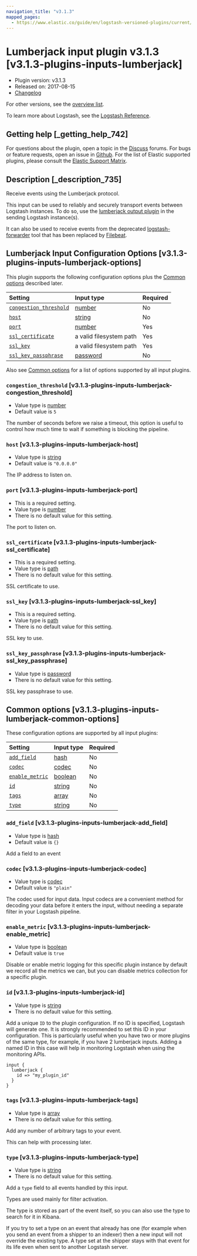 ```yaml
---
navigation_title: "v3.1.3"
mapped_pages:
  - https://www.elastic.co/guide/en/logstash-versioned-plugins/current/v3.1.3-plugins-inputs-lumberjack.html
---
```


# Lumberjack input plugin v3.1.3 [v3.1.3-plugins-inputs-lumberjack]

* Plugin version: v3.1.3
* Released on: 2017-08-15
* [Changelog](https://github.com/logstash-plugins/logstash-input-lumberjack/blob/v3.1.3/CHANGELOG.md)

For other versions, see the [overview list](input-lumberjack-index.md).

To learn more about Logstash, see the [Logstash Reference](https://www.elastic.co/guide/en/logstash/current/index.html).

## Getting help [_getting_help_742]

For questions about the plugin, open a topic in the [Discuss](http://discuss.elastic.co) forums. For bugs or feature requests, open an issue in [Github](https://github.com/logstash-plugins/logstash-input-lumberjack). For the list of Elastic supported plugins, please consult the [Elastic Support Matrix](https://www.elastic.co/support/matrix#matrix_logstash_plugins).

## Description [_description_735]

Receive events using the Lumberjack protocol.

This input can be used to reliably and securely transport events between Logstash instances. To do so, use the [lumberjack output plugin](https://www.elastic.co/guide/en/logstash/current/plugins-outputs-lumberjack.html) in the sending Logstash instance(s).

It can also be used to receive events from the deprecated [logstash-forwarder](https://github.com/elastic/logstash-forwarder) tool that has been replaced by [Filebeat](https://github.com/elastic/beats/tree/master/filebeat).

## Lumberjack Input Configuration Options [v3.1.3-plugins-inputs-lumberjack-options]

This plugin supports the following configuration options plus the [Common options](v3-1-3-plugins-inputs-lumberjack.md#v3.1.3-plugins-inputs-lumberjack-common-options) described later.

| Setting | Input type | Required |
| :- | :- | :- |
| [`congestion_threshold`](v3-1-3-plugins-inputs-lumberjack.md#v3.1.3-plugins-inputs-lumberjack-congestion_threshold) | [number](/lsr/value-types.md#number) | No |
| [`host`](v3-1-3-plugins-inputs-lumberjack.md#v3.1.3-plugins-inputs-lumberjack-host) | [string](/lsr/value-types.md#string) | No |
| [`port`](v3-1-3-plugins-inputs-lumberjack.md#v3.1.3-plugins-inputs-lumberjack-port) | [number](/lsr/value-types.md#number) | Yes |
| [`ssl_certificate`](v3-1-3-plugins-inputs-lumberjack.md#v3.1.3-plugins-inputs-lumberjack-ssl_certificate) | a valid filesystem path | Yes |
| [`ssl_key`](v3-1-3-plugins-inputs-lumberjack.md#v3.1.3-plugins-inputs-lumberjack-ssl_key) | a valid filesystem path | Yes |
| [`ssl_key_passphrase`](v3-1-3-plugins-inputs-lumberjack.md#v3.1.3-plugins-inputs-lumberjack-ssl_key_passphrase) | [password](/lsr/value-types.md#password) | No |

Also see [Common options](v3-1-3-plugins-inputs-lumberjack.md#v3.1.3-plugins-inputs-lumberjack-common-options) for a list of options supported by all input plugins.

### `congestion_threshold` [v3.1.3-plugins-inputs-lumberjack-congestion_threshold]

* Value type is [number](/lsr/value-types.md#number)
* Default value is `5`

The number of seconds before we raise a timeout, this option is useful to control how much time to wait if something is blocking the pipeline.

### `host` [v3.1.3-plugins-inputs-lumberjack-host]

* Value type is [string](/lsr/value-types.md#string)
* Default value is `"0.0.0.0"`

The IP address to listen on.

### `port` [v3.1.3-plugins-inputs-lumberjack-port]

* This is a required setting.
* Value type is [number](/lsr/value-types.md#number)
* There is no default value for this setting.

The port to listen on.

### `ssl_certificate` [v3.1.3-plugins-inputs-lumberjack-ssl_certificate]

* This is a required setting.
* Value type is [path](/lsr/value-types.md#path)
* There is no default value for this setting.

SSL certificate to use.

### `ssl_key` [v3.1.3-plugins-inputs-lumberjack-ssl_key]

* This is a required setting.
* Value type is [path](/lsr/value-types.md#path)
* There is no default value for this setting.

SSL key to use.

### `ssl_key_passphrase` [v3.1.3-plugins-inputs-lumberjack-ssl_key_passphrase]

* Value type is [password](/lsr/value-types.md#password)
* There is no default value for this setting.

SSL key passphrase to use.

## Common options [v3.1.3-plugins-inputs-lumberjack-common-options]

These configuration options are supported by all input plugins:

| Setting | Input type | Required |
| :- | :- | :- |
| [`add_field`](v3-1-3-plugins-inputs-lumberjack.md#v3.1.3-plugins-inputs-lumberjack-add_field) | [hash](/lsr/value-types.md#hash) | No |
| [`codec`](v3-1-3-plugins-inputs-lumberjack.md#v3.1.3-plugins-inputs-lumberjack-codec) | [codec](/lsr/value-types.md#codec) | No |
| [`enable_metric`](v3-1-3-plugins-inputs-lumberjack.md#v3.1.3-plugins-inputs-lumberjack-enable_metric) | [boolean](/lsr/value-types.md#boolean) | No |
| [`id`](v3-1-3-plugins-inputs-lumberjack.md#v3.1.3-plugins-inputs-lumberjack-id) | [string](/lsr/value-types.md#string) | No |
| [`tags`](v3-1-3-plugins-inputs-lumberjack.md#v3.1.3-plugins-inputs-lumberjack-tags) | [array](/lsr/value-types.md#array) | No |
| [`type`](v3-1-3-plugins-inputs-lumberjack.md#v3.1.3-plugins-inputs-lumberjack-type) | [string](/lsr/value-types.md#string) | No |

### `add_field` [v3.1.3-plugins-inputs-lumberjack-add_field]

* Value type is [hash](/lsr/value-types.md#hash)
* Default value is `{}`

Add a field to an event

### `codec` [v3.1.3-plugins-inputs-lumberjack-codec]

* Value type is [codec](/lsr/value-types.md#codec)
* Default value is `"plain"`

The codec used for input data. Input codecs are a convenient method for decoding your data before it enters the input, without needing a separate filter in your Logstash pipeline.

### `enable_metric` [v3.1.3-plugins-inputs-lumberjack-enable_metric]

* Value type is [boolean](/lsr/value-types.md#boolean)
* Default value is `true`

Disable or enable metric logging for this specific plugin instance by default we record all the metrics we can, but you can disable metrics collection for a specific plugin.

### `id` [v3.1.3-plugins-inputs-lumberjack-id]

* Value type is [string](/lsr/value-types.md#string)
* There is no default value for this setting.

Add a unique `ID` to the plugin configuration. If no ID is specified, Logstash will generate one. It is strongly recommended to set this ID in your configuration. This is particularly useful when you have two or more plugins of the same type, for example, if you have 2 lumberjack inputs. Adding a named ID in this case will help in monitoring Logstash when using the monitoring APIs.

```
input {
  lumberjack {
    id => "my_plugin_id"
  }
}
```

### `tags` [v3.1.3-plugins-inputs-lumberjack-tags]

* Value type is [array](/lsr/value-types.md#array)
* There is no default value for this setting.

Add any number of arbitrary tags to your event.

This can help with processing later.

### `type` [v3.1.3-plugins-inputs-lumberjack-type]

* Value type is [string](/lsr/value-types.md#string)
* There is no default value for this setting.

Add a `type` field to all events handled by this input.

Types are used mainly for filter activation.

The type is stored as part of the event itself, so you can also use the type to search for it in Kibana.

If you try to set a type on an event that already has one (for example when you send an event from a shipper to an indexer) then a new input will not override the existing type. A type set at the shipper stays with that event for its life even when sent to another Logstash server.
